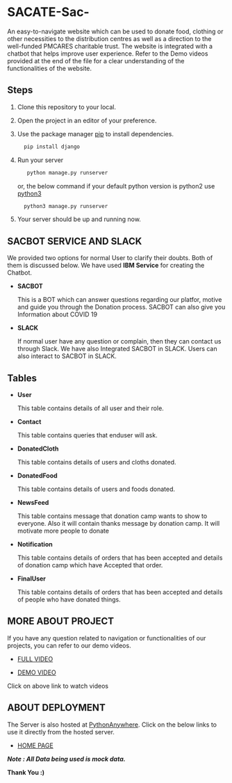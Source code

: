 # SACATE-Sac-

An easy-to-navigate website which can be used to donate food, clothing or other necessities to the distribution centres as well as a direction to the well-funded PMCARES charitable trust.  The website is integrated with a chatbot that helps improve user experience. Refer to the Demo videos provided at the end of the file for a clear understanding of the functionalities of the website.


## Steps

1. Clone this repository to your local.

2. Open the project in an editor of your preference.

3. Use the package manager [pip](https://pip.pypa.io/en/stable/) to install dependencies.

    ```bash
      pip install django
    ```
4. Run your server

   ```bash
      python manage.py runserver 
    ```
   or, the below command if your default python version is python2 use [python3](https://www.python.org/downloads/)

    ```bash
      python3 manage.py runserver 
    ```

5. Your server should be up and running now.




## SACBOT SERVICE AND SLACK
We provided two options for normal User to clarify their doubts. Both of them is discussed below. We have used **IBM Service** for creating the Chatbot.

+ **SACBOT**
        
    This is a BOT which can answer questions regarding our platfor, motive and guide you through the Donation process. SACBOT can also give you Information about COVID 19  
  

+ **SLACK** 

  If normal user have any question or complain, then they can contact us through Slack. We have also Integrated SACBOT in SLACK. Users can also interact to SACBOT in SLACK.


## Tables

+ **User**

  This table contains details of all user and their role.

+ **Contact** 

  This table contains queries that enduser will ask.

+ **DonatedCloth** 

  This table contains details of users and cloths donated.

+ **DonatedFood** 

  This table contains details of users and foods donated.


+ **NewsFeed** 

  This table contains message that donation camp wants to show to everyone. Also it will contain thanks message by donation camp. It will motivate more people to donate

+ **Notification** 

  This table contains details of orders that has been accepted and details of donation camp which have Accepted that order.
 
+ **FinalUser** 

  This table contains details of orders that has been accepted and details of people who have donated things.
  
  
## MORE ABOUT PROJECT

If you have any question related to navigation or functionalities of our projects, you can refer to our demo videos. 
+ [FULL VIDEO](https://www.youtube.com/watch?v=xKgpqD3nmIM)

+ [DEMO VIDEO](https://www.youtube.com/watch?v=A2BVjDvugpw)

Click on above link to watch videos

## ABOUT DEPLOYMENT

   The Server is also hosted at [PythonAnywhere](https://www.pythonanywhere.com/). Click on the below links to use it directly from the hosted server.
   
   + [HOME PAGE](http://sac.pythonanywhere.com/)


   ***Note : All Data being used is mock data.***
               


   **Thank You :)**
